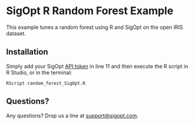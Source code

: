 # SigOpt R Random Forest Example

This example tunes a random forest using R and SigOpt on the open IRIS dataset.

## Installation
Simply add your SigOpt [API token](https://sigopt.com/user/profile) in line 11 and then execute the R script in R Studio, or in the terminal:

```
RScript random_forest_SigOpt.R
```

## Questions?
Any questions? Drop us a line at [support@sigopt.com](mailto:support@sigopt.com).